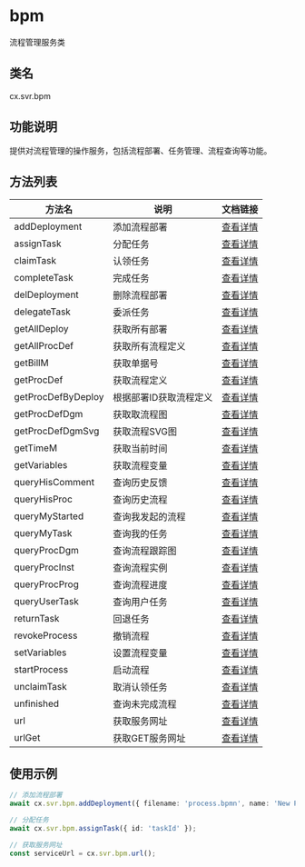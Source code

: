 # bpm

流程管理服务类

## 类名
cx.svr.bpm

## 功能说明
提供对流程管理的操作服务，包括流程部署、任务管理、流程查询等功能。

## 方法列表
| 方法名 | 说明 | 文档链接 |
|--------|------|----------|
| addDeployment | 添加流程部署 | [查看详情](./addDeployment/README.md) |
| assignTask | 分配任务 | [查看详情](./assignTask/README.md) |
| claimTask | 认领任务 | [查看详情](./claimTask/README.md) |
| completeTask | 完成任务 | [查看详情](./completeTask/README.md) |
| delDeployment | 删除流程部署 | [查看详情](./delDeployment/README.md) |
| delegateTask | 委派任务 | [查看详情](./delegateTask/README.md) |
| getAllDeploy | 获取所有部署 | [查看详情](./getAllDeploy/README.md) |
| getAllProcDef | 获取所有流程定义 | [查看详情](./getAllProcDef/README.md) |
| getBillM | 获取单据号 | [查看详情](./getBillM/README.md) |
| getProcDef | 获取流程定义 | [查看详情](./getProcDef/README.md) |
| getProcDefByDeploy | 根据部署ID获取流程定义 | [查看详情](./getProcDefByDeploy/README.md) |
| getProcDefDgm | 获取取流程图 | [查看详情](./getProcDefDgm/README.md) |
| getProcDefDgmSvg | 获取流程SVG图 | [查看详情](./getProcDefDgmSvg/README.md) |
| getTimeM | 获取当前时间 | [查看详情](./getTimeM/README.md) |
| getVariables | 获取流程变量 | [查看详情](./getVariables/README.md) |
| queryHisComment | 查询历史反馈 | [查看详情](./queryHisComment/README.md) |
| queryHisProc | 查询历史流程 | [查看详情](./queryHisProc/README.md) |
| queryMyStarted | 查询我发起的流程 | [查看详情](./queryMyStarted/README.md) |
| queryMyTask | 查询我的任务 | [查看详情](./queryMyTask/README.md) |
| queryProcDgm | 查询流程跟踪图 | [查看详情](./queryProcDgm/README.md) |
| queryProcInst | 查询流程实例 | [查看详情](./queryProcInst/README.md) |
| queryProcProg | 查询流程进度 | [查看详情](./queryProcProg/README.md) |
| queryUserTask | 查询用户任务 | [查看详情](./queryUserTask/README.md) |
| returnTask | 回退任务 | [查看详情](./returnTask/README.md) |
| revokeProcess | 撤销流程 | [查看详情](./revokeProcess/README.md) |
| setVariables | 设置流程变量 | [查看详情](./setVariables/README.md) |
| startProcess | 启动流程 | [查看详情](./startProcess/README.md) |
| unclaimTask | 取消认领任务 | [查看详情](./unclaimTask/README.md) |
| unfinished | 查询未完成流程 | [查看详情](./unfinished/README.md) |
| url | 获取服务网址 | [查看详情](./url/README.md) |
| urlGet | 获取GET服务网址 | [查看详情](./urlGet/README.md) |

## 使用示例
```typescript
// 添加流程部署
await cx.svr.bpm.addDeployment({ filename: 'process.bpmn', name: 'New Process' });

// 分配任务
await cx.svr.bpm.assignTask({ id: 'taskId' });

// 获取服务网址
const serviceUrl = cx.svr.bpm.url();
``` 